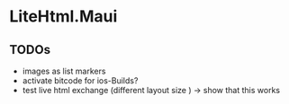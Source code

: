 # LiteHtml.Maui

## TODOs
- images as list markers
- activate bitcode for ios-Builds?
- test live html exchange (different layout size ) -> show that this works